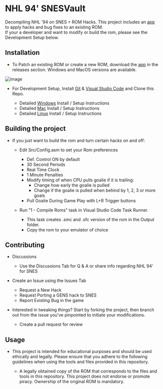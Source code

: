 # NHL 94' SNESVault
Decompiling NHL '94 on SNES + ROM Hacks. This project includes an [app](https://github.com/Mhopkinsinc/NHL94SNESVault/releases) to apply hacks and bug fixes to an existing ROM. <br>
If your a developer and want to modify or build the rom, please see the Development Setup below.

## Installation
- To Patch an existing ROM or create a new ROM, download the [app](https://github.com/Mhopkinsinc/NHL94SNESVault/releases) in the releases section. Windows and MacOS versions are available.

![image](https://github.com/user-attachments/assets/dcc14125-86da-4c50-960f-03aef1610896)
  
- For Development Setup, Install [Git](https://git-scm.com/downloads) & [Visual Studio Code](https://code.visualstudio.com/download) and Clone this Repo.
    
    - Detailed [Windows](https://github.com/Mhopkinsinc/NHL94SNESVault/wiki/Windows) Install / Setup Instructions
    - Detailed [Mac](https://github.com/Mhopkinsinc/NHL94SNESVault/wiki/macOS) Install / Setup Instructions
    - Detailed [Linux](https://github.com/Mhopkinsinc/NHL94SNESVault/wiki/Linux) Install / Setup Instructions

## Building the project

- If you just want to build the rom and turn certain hacks on and off:
    - Edit Src/Config.asm to set your Rom preferences
        - Def. Control ON by default
        - 30 Second Periods 
        - Real Time Clock
        - 1 Minute Penalties
        - Modify timing of when CPU pulls goalie if it is trailing:
            - Change how early the goalie is pulled
            - Change if the goalie is pulled when behind by 1, 2, 3 or more goals
        - Pull Goalie During Game Play with L+R Trigger buttons

    - Run "1 - Compile Roms" task in Visual Studio Code Task Runner.
        - This task creates .smc and .sfc version of the rom in the Output folder.
        - Copy the rom to your emulator of choice

## Contributing

- Discussions
    - Use the Discussions Tab for Q & A or share info regarding NHL 94' for SNES

- Create an Issue using the Issues Tab
    - Request a New Hack
    - Request Porting a GENS hack to SNES
    - Report Existing Bug in the game    

- Interested in tweaking things? Start by forking the project, then branch out from the issue you've pinpointed to initiate your modifications.
    - Create a pull request for review

## Usage

- This project is intended for educational purposes and should be used ethically and legally. Please ensure that you adhere to the following guidelines when using the tools and files provided in this repository.
    
    - A legally obtained copy of the ROM that corresponds to the files and tools in this repository. This project does not endorse or promote piracy. Ownership of the original ROM is mandatory.
